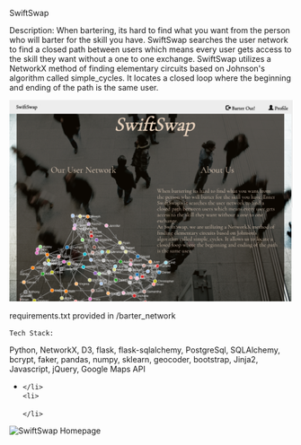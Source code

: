 SwiftSwap

Description:
When bartering, its hard to find what you want from the person who will barter for the skill you have. SwiftSwap searches the user network to find a closed path between users which means every user gets access to the skill they want without a one to one exchange. SwiftSwap utilizes a NetworkX method of finding elementary circuits based on Johnson's algorithm called simple_cycles. It locates a closed loop where the beginning and ending of the path is the same user.

![SwiftSwap Homepage](assets/ss1.png)

requirements.txt provided in /barter_network

<pre><code>Tech Stack:</code></pre>
Python, NetworkX, D3, flask, flask-sqlalchemy, PostgreSql, SQLAlchemy, bcrypt, faker, pandas, numpy, sklearn, geocoder, bootstrap, Jinja2, Javascript, jQuery, Google Maps API

<ul>
    <li>
        
    </li>
    <li>
        
    </li>
</ul>


![SwiftSwap Homepage](assets/screencast.gif)